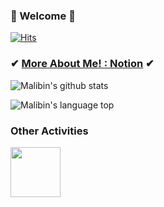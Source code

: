 ### 👋 Welcome 👋 
 
 [![Hits](https://hits.seeyoufarm.com/api/count/incr/badge.svg?url=https%3A%2F%2Fgithub.com%2Fnightmare73&count_bg=%23FF9350&title_bg=%234F4F4F&icon=github.svg&icon_color=%23E7E7E7&title=Hi+there&edge_flat=false)](https://hits.seeyoufarm.com)

### ✔ [More About Me! : Notion](https://www.notion.so/Yun-Hyeok-348a6e012ec44f10a4b6d468701a2652) ✔

![Malibin's github stats](https://github-readme-stats.vercel.app/api?username=malibinYun&show_icons=true&theme=dark)

![Malibin's language top](https://github-readme-stats.vercel.app/api/top-langs/?username=malibinYun&layout=compact&theme=dark&?exclude_repo=simulation_basic,junior-recruit-scheduler)

### Other Activities
<img src="https://img1.daumcdn.net/thumb/R1280x0/?scode=mtistory2&fname=http%3A%2F%2Fcfile30.uf.tistory.com%2Fimage%2F9986A64E5FD398480F0E67" width=80 href="https://www.youtube.com/channel/UCR4MhDhNwn_23RPCuCHa-lw"/>
